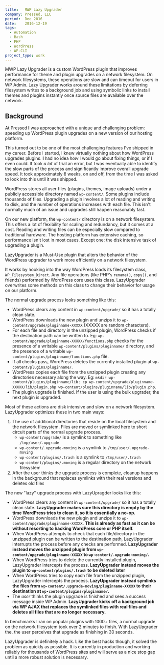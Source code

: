 ```yaml
---
title:   MWP Lazy Upgrader
company: Pressed, LLC
period:  Dec 2016
date:    2016-12-19
tags:
  - Automation
  - Bash
  - PHP
  - WordPress
  - WP-CLI
project_type: work
---
```


MWP Lazy Upgrader is a custom WordPress plugin that improves performance for
theme and plugin upgrades on a network filesystem. On network filesystems,
these operations are slow and can timeout for users in WP Admin. Lazy Upgrader
works around these limitations by deferring filesystem writes to a background
job and using symbolic links to install themes and plugins instantly once
source files are available over the network.

## Background

At Pressed I was approached with a unique and challenging problem: speeding up
WordPress plugin upgrades on a new version of our hosting platform.

This turned out to be one of the most challenging features I've shipped in my
career. Before I started, I knew virtually nothing about how WordPress
upgrades plugins. I had no idea _how_ I would go about fixing things, or if I
even could.  It took _a lot_ of trial an error, but I was eventually able to
identify the slow parts of the process and significantly improve overall
upgrade speed. It took approximately 8 weeks, on and off, from the time I was
asked to look into this until it was shipped.

WordPress stores all user files (plugins, themes, image uploads) under a
publicly accessible directory named `wp-content/`. Some plugins include
thousands of files. Upgrading a plugin involves a lot of reading and writing
to disk, and the number of operations increases with each file. This isn't
normally much of an issue and upgrades still happen reasonably fast.

On our new platform, the `wp-content/` directory is on a network filesystem.
This offers a lot of flexibility for scaling and redundancy, but it comes at a
cost. Reading and writing files can be especially slow compared to traditional
hardware. The hosting platform has extensive caching, so performance isn't
lost in most cases. Except one: the disk intensive task of upgrading a plugin.

LazyUpgrader is a Must-Use plugin that alters the behavior of the WordPress
upgrader to work more efficiently on a network filesystem.

It works by hooking into the way WordPress loads its filesystem class,
`WP_Filesystem_Direct`. Any file operations (like PHP's `rename()`, `copy()`,
and friends) performed by WordPress core uses this class. LazyUpgrader
overwrites some methods on this class to change their behavior for usage on
our platform.

The normal upgrade process looks something like this:

- WordPress clears any content in `wp-content/upgrade/` so it has a totally
  clean slate.
- WordPress downloads the new plugin and unzips it to
  `wp-content/upgrade/pluginname-XXXXX` (XXXXX are random characters).
- For each file and directory in the unzipped plugin, WordPress checks if the
  destination path can be written to. Eg:
  `wp-content/upgrade/pluginname-XXXXX/functions.php` checks for the presence
  of a writable `wp-content/plugins/pluginname/` directory, and the presence
  of a writable `wp-content/plugins/pluginname/functions.php` file.
- If all checks pass, WordPress deletes the currently installed plugin at
  `wp-content/plugins/pluginname/`.
- WordPress copies each file from the unzipped plugin creating any directories
  necessary along the way. Eg: `mkdir wp-content/plugins/pluginname/lib; cp
  wp-content/upgrade/pluginname-XXXXX/lib/plugin.php
  wp-content/plugins/pluginname/lib/plugin.php`.
- The plugin upgrade is finished. If the user is using the bulk upgrader, the
  next plugin is upgraded.

Most of these actions are disk intensive and slow on a network filesystem.
LazyUpgrader optimizes these in two main ways:

1. The use of additional directories that reside on the local filesystem and
   the network filesystem. Files are moved or symlinked here to short circuit
   parts of the normal upgrade process.
    - `wp-content/upgrade/` is a symlink to something like `/tmp/user/.upgrade`
    - `wp-content/.upgrade-moving` is a symlink to `/tmp/user/.upgrade-moving`
    - `wp-content/plugins/.trash` is a symlink to `/tmp/user/.trash`
    - `wp-content/plugins/.moving` is a regular directory on the network filesystem
2. After the user thinks the upgrade process is complete, cleanup happens in
   the background that replaces symlinks with their real versions and deletes
   old files

The new "lazy" upgrade process with LazyUpragder looks like this:

- WordPress clears any content in `wp-content/upgrade/` so it has a totally
  clean slate. **LazyUpgrader makes sure this directory is empty by the time
  WordPress tries to clean it, so it is essentially a no-op.**
- WordPress downloads the new plugin and unzips it to
  `wp-content/upgrade/pluginname-XXXXX`. **This is already as fast as it can
  be without resorting to hacking WordPress core or PHP itself.**
- When WordPress attempts to check that each file/directory in the unzipped
  plugin can be written to the destination path, LazyUpgrader interrupts the
  process before any checks are performed. **LazyUpgrader instead moves the
  unzipped plugin from `wp-content/upgrade/pluginname-XXXXX` to
  `wp-content/.upgrade-moving/`.**
- When WordPress tries to delete the currently installed plugin, LazyUpgrader
  intercepts the process. **LazyUpgrader instead moves the plugin to
  `wp-content/plugins/.trash` to be deleted later**
- When WordPress tries to copy each file from the unzipped plugin,
  LazyUpgrader intercepts the process. **LazyUpgrader instead symlinks the
  files from `wp-content/.upgrade-moving/pluginname-XXXXX` to their
  destination at `wp-content/plugins/pluginname/`.**
- The _user_ thinks the plugin upgrade is finished and sees a success message
  inside WP Admin. **LazyUpgrader kicks off a background job via WP AJAX that
  replaces the symlinked files with real files and deletes all files that are
  no longer necessary.**

In benchmarks I ran on popular plugins with 1000+ files, a normal upgrade on
the network filesystem took over 2 minutes to finish. With LazyUpgrader the,
the user perceives that upgrade as finishing in 30 seconds.

LazyUpgrader is definitely a hack. Like the best hacks though, it solved the
problem as quickly as possible. It is currently in production and working
reliably for thousands of WordPress sites and will serve as a nice stop gap
until a more robust solution is necessary.
